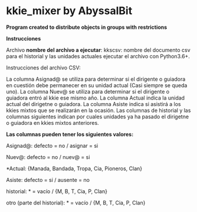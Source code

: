 # kkie_mixer by AbyssalBit
**Program created to distribute objects in groups with restrictions**

**Instrucciones**

Archivo __nombre del archivo a ejecutar__:
kkscsv: nombre del documento csv para el historial y las unidades actuales
ejecutar el archivo con Python3.6+.

Instrucciones del archivo CSV:

La columna Asignad@ se utiliza para determinar si el dirigente o guiadora en 
cuestión debe permanecer en su unidad actual (Casi siempre se queda uno).
La columna Nuev@ se utiliza para determinar si el dirigente o guiadora entró al kkie
ese mismo año.
La columna Actual indica la unidad actual del dirigetne o guiadora.
La columna Asiste indica si asistirá a los kkies mixtos que se realizarán en la ocasión.
Las columnas de historial y las columnas siguientes indican por cuales unidades ya ha 
pasado el dirigetne o guiadora en kkies mixtos anteriores.


**Las columnas pueden tener los siguientes valores:**

Asignad@: defecto = no / asignar = si

Nuev@: defecto = no / nuev@ = si

*Actual: {Manada, Bandada, Tropa, Cia, Pioneros, Clan}

Asiste: defecto = si / ausente = no

historial: * = vacío / {M, B, T, Cia, P, Clan}

otro (parte del historial): * = vacío / {M, B, T, Cia, P, Clan}



